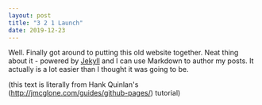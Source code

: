 ```yaml
---
layout: post
title: "3 2 1 Launch"
date: 2019-12-23
---
```


Well. Finally got around to putting this old website together.
Neat thing about it - powered by [Jekyll](http://jekyllrb.com) and I can use Markdown to author my posts.
It actually is a lot easier than I thought it was going to be.

(this text is literally from Hank Quinlan's (http://jmcglone.com/guides/github-pages/) tutorial)

